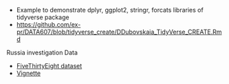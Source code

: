 
* Example to demonstrate dplyr, ggplot2, stringr, forcats libraries of tidyverse package
* https://github.com/ex-pr/DATA607/blob/tidyverse_create/DDubovskaia_TidyVerse_CREATE.Rmd

Russia investigation Data
* [FiveThirtyEight dataset](https://projects.fivethirtyeight.com/russia-investigation/)
* [Vignette](https://github.com/ex-pr/DATA607/blob/tidyverse_create/DDubovskaia_TidyVerse_CREATE.Rmd)
